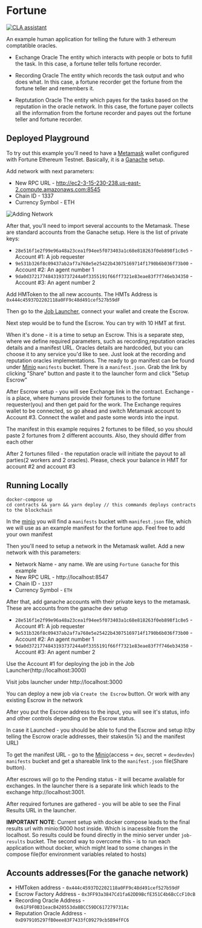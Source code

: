 # Fortune

<a href="https://cla-assistant.io/humanprotocol/fortune"><img src="https://cla-assistant.io/readme/badge/humanprotocol/fortune" alt="CLA assistant" /></a>

An example human application for telling the future with 3 ethereum comptatible oracles. 

- Exchange Oracle
The entity which interacts with people or bots to fufill the task. In this case, a fortune teller tells fortune recorder.

- Recording Oracle
The entity which records the task output and who does what. In this case, a fortune recorder get the fortune from the fortune teller and remembers it.

- Reptutation Oracle
The entity which payes for the tasks based on the reputation in the oracle network. In this case, the fortune payer collects all the information from the fortune recorder and payes out the fortune teller and fortune recorder.

## Deployed Playground

To try out this example you'll need to have a [Metamask](https://metamask.io/) wallet configured with Fortune Ethereum Testnet. Basically, it is a [Ganache](https://trufflesuite.com/ganache/) setup.

Add network with next parameters:
* New RPC URL - http://ec2-3-15-230-238.us-east-2.compute.amazonaws.com:8545
* Chain ID - 1337
* Currency Symbol - ETH

![Adding Network](https://miro.medium.com/max/708/1*J1QV3L1z7U6qRYrVBRbJQQ.gif)


After that, you'll need to import several accounts to the Metamask. These are standard accounts from the Ganache setup. Here is the list of private keys:

* `28e516f1e2f99e96a48a23cea1f94ee5f073403a1c68e818263f0eb898f1c8e5` - Account #1: A job requester
* `9e531b326f8c09437ab2af7a768e5e25422b43075169714f1790b6b036f73b00` - Account #2: An agent number 1
* `9da0d3721774843193737244a0f3355191f66ff7321e83eae83f7f746eb34350` - Account #3: An agent number 2


Add HMToken to the all new accounts. The HMTs Address is `0x444c45937D2202118a0FF9c48d491cef527b59dF`

Then go to the [Job Launcher](http://ec2-3-15-230-238.us-east-2.compute.amazonaws.com:3000/), connect your wallet and create the Escrow.

Next step would be to fund the Escrow. You can try with 10 HMT at first. 

When it's done - it is a time to setup an Escrow. This is a separate step, where we define required parameters, such as recording,reputation oracles details and a manifest URL. Oracles details are hardcoded, but you can choose it to any service you'd like to see. Just look at the recording and reputation oracles implementations. The ready to go manifest can be found under [Minio](http://ec2-3-15-230-238.us-east-2.compute.amazonaws.com:9001) `manifests` bucket. There is a `manifest.json`. Grab the link by clicking "Share" button and paste it to the launcher form and click "Setup Escrow"

After Escrow setup - you will see Exchange link in the contract. Exchange - is a place, where humans provide their fortunes to the fortune requester(you) and then get paid for the work. The Exchange requires wallet to be connected, so go ahead and switch Metamask account to Account #3. Connect the wallet and paste some words into the input.

The manifest in this example requires 2 fortunes to be filled, so you should paste 2 fortunes from 2 different accounts. Also, they should differ from each other

After 2 fortunes filled - the reputation oracle will initiate the payout to all parties(2 workers and 2 oracles). Please, check your balance in HMT for account #2 and account #3


## Running Locally


```
docker-compose up
cd contracts && yarn && yarn deploy // this commands deploys contracts to the blockchain
```

In the [minio](http://localhost:9001) you will find a `manifests` bucket with `manifest.json` file, which we will use as an example manifest for the fortune app. Feel free to add your own manifest

Then you'll need to setup a network in the Metamask wallet. Add a new network with this parameters:
* Network Name - any name. We are using `Fortune Ganache` for this example
* New RPC URL - http://localhost:8547
* Chain ID - `1337`
* Currency Symbol - `ETH`

After that, add ganache accounts with their private keys to the metamask. These are accounts from the ganache dev setup
* `28e516f1e2f99e96a48a23cea1f94ee5f073403a1c68e818263f0eb898f1c8e5` - Account #1: A job requester
* `9e531b326f8c09437ab2af7a768e5e25422b43075169714f1790b6b036f73b00` - Account #2: An agent number 1
* `9da0d3721774843193737244a0f3355191f66ff7321e83eae83f7f746eb34350` - Account #3: An agent number 2

Use the Account #1 for deploying the job in the Job Launcher(http://localhost:3000)

Visit jobs launcher under http://localhost:3000

You can deploy a new job via `Create the Escrow` button. Or work with any existing Escrow in the network

After you put the Escrow address to the input, you will see it's status, info and other controls depending on the Escrow status.

In case it Launched - you should be able to fund the Escrow and setup it(by telling the Escrow oracle addresses, their stakes(in %) and the manifest URL)

To get the manifest URL - go to the [Minio](http://localhost:9001)(access = `dev`, secret = `devdevdev`) `manifests` bucket and get a shareable link to the `manifest.json` file(Share button).

After escrows will go to the Pending status - it will became available for exchanges. In the launcher there is a separate link which leads to the exchange http://localhost:3001.

After required fortunes are gathered - you will be able to see the Final Results URL in the launcher. 

**IMPORTANT NOTE**: Current setup with docker compose leads to the final results url with minio:9000 host inside. Which is inacessible from the localhost. So results could be found directly in the minio server under `job-results` bucket. The second way to overcome this - is to run each application without docker, which might lead to some changes in the compose file(for environment variables related to hosts)


## Accounts addresses(For the ganache network)

* HMToken address - `0x444c45937D2202118a0FF9c48d491cef527b59dF`
* Escrow Factory Address - `0x3FF93a3847Cd1fa62DD9BcfE351C4b6BcCcF10cB`
* Recording Oracle Address - `0x61F9F0B31eacB420553da8BCC59DC617279731Ac`
* Reputation Oracle Address - `0xD979105297fB0eee83F7433fC09279cb5B94fFC6`
